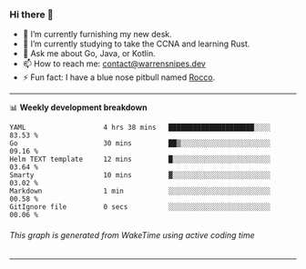 ### Hi there 👋

- 🔭 I’m currently furnishing my new desk.
- 🌱 I’m currently studying to take the CCNA and learning Rust.
- 💬 Ask me about Go, Java, or Kotlin.
- 📫 How to reach me: contact@warrensnipes.dev
- ⚡ Fun fact: I have a blue nose pitbull named [Rocco](https://i.imgur.com/iLsSCKu.jpg).

-------

📊 **Weekly development breakdown**
<!--START_SECTION:waka-->

```text
YAML                   4 hrs 38 mins   █████████████████████░░░░   83.53 %
Go                     30 mins         ██▒░░░░░░░░░░░░░░░░░░░░░░   09.16 %
Helm TEXT template     12 mins         █░░░░░░░░░░░░░░░░░░░░░░░░   03.64 %
Smarty                 10 mins         ▓░░░░░░░░░░░░░░░░░░░░░░░░   03.02 %
Markdown               1 min           ░░░░░░░░░░░░░░░░░░░░░░░░░   00.58 %
GitIgnore file         0 secs          ░░░░░░░░░░░░░░░░░░░░░░░░░   00.06 %
```

<!--END_SECTION:waka-->
###### *This graph is generated from WakeTime using active coding time*
-------
